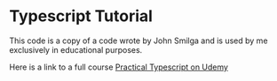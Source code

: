 # Typescript Tutorial

This code is a copy of a code wrote by John Smilga and is used by me exclusively in educational purposes.

Here is a link to a full course [Practical Typescript on Udemy](https://www.udemy.com/course/practical-typescript)
